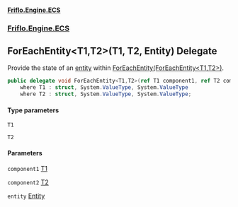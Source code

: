 #### [Friflo.Engine.ECS](index.md 'index')
### [Friflo.Engine.ECS](Friflo.Engine.ECS.md 'Friflo.Engine.ECS')

## ForEachEntity<T1,T2>(T1, T2, Entity) Delegate

Provide the state of an [entity](ForEachEntity_T1,T2_(T1,T2,Entity).md#Friflo.Engine.ECS.ForEachEntity_T1,T2_(T1,T2,Friflo.Engine.ECS.Entity).entity 'Friflo.Engine.ECS.ForEachEntity<T1,T2>(T1, T2, Friflo.Engine.ECS.Entity).entity') within [ForEachEntity(ForEachEntity&lt;T1,T2&gt;)](ArchetypeQuery_T1,T2_.ForEachEntity(ForEachEntity_T1,T2_).md 'Friflo.Engine.ECS.ArchetypeQuery<T1,T2>.ForEachEntity(Friflo.Engine.ECS.ForEachEntity<T1,T2>)').

```csharp
public delegate void ForEachEntity<T1,T2>(ref T1 component1, ref T2 component2, Friflo.Engine.ECS.Entity entity)
    where T1 : struct, System.ValueType, System.ValueType
    where T2 : struct, System.ValueType, System.ValueType;
```
#### Type parameters

<a name='Friflo.Engine.ECS.ForEachEntity_T1,T2_(T1,T2,Friflo.Engine.ECS.Entity).T1'></a>

`T1`

<a name='Friflo.Engine.ECS.ForEachEntity_T1,T2_(T1,T2,Friflo.Engine.ECS.Entity).T2'></a>

`T2`
#### Parameters

<a name='Friflo.Engine.ECS.ForEachEntity_T1,T2_(T1,T2,Friflo.Engine.ECS.Entity).component1'></a>

`component1` [T1](ForEachEntity_T1,T2_(T1,T2,Entity).md#Friflo.Engine.ECS.ForEachEntity_T1,T2_(T1,T2,Friflo.Engine.ECS.Entity).T1 'Friflo.Engine.ECS.ForEachEntity<T1,T2>(T1, T2, Friflo.Engine.ECS.Entity).T1')

<a name='Friflo.Engine.ECS.ForEachEntity_T1,T2_(T1,T2,Friflo.Engine.ECS.Entity).component2'></a>

`component2` [T2](ForEachEntity_T1,T2_(T1,T2,Entity).md#Friflo.Engine.ECS.ForEachEntity_T1,T2_(T1,T2,Friflo.Engine.ECS.Entity).T2 'Friflo.Engine.ECS.ForEachEntity<T1,T2>(T1, T2, Friflo.Engine.ECS.Entity).T2')

<a name='Friflo.Engine.ECS.ForEachEntity_T1,T2_(T1,T2,Friflo.Engine.ECS.Entity).entity'></a>

`entity` [Entity](Entity.md 'Friflo.Engine.ECS.Entity')